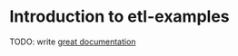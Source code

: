 # Introduction to etl-examples

TODO: write [great documentation](http://jacobian.org/writing/what-to-write/)
